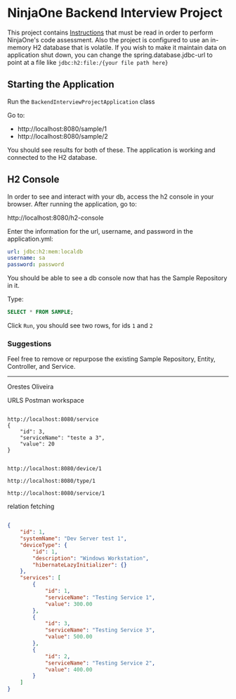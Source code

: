 # NinjaOne Backend Interview Project

This project contains [Instructions](INSTRUCTIONS.md) that must be read in order to perform NinjaOne's code assessment.
Also the project is configured to use an in-memory H2 database that is volatile. If you wish to make it maintain data on
application shut down, you can change the spring.database.jdbc-url to point at a file like `jdbc:h2:file:/{your file path here}`

## Starting the Application

Run the `BackendInterviewProjectApplication` class

Go to:
* http://localhost:8080/sample/1
* http://localhost:8080/sample/2

You should see results for both of these. The application is working and connected to the H2 database. 

## H2 Console 

In order to see and interact with your db, access the h2 console in your browser.
After running the application, go to:

http://localhost:8080/h2-console

Enter the information for the url, username, and password in the application.yml:

```yml
url: jdbc:h2:mem:localdb
username: sa 
password: password
```

You should be able to see a db console now that has the Sample Repository in it.

Type:

```sql
SELECT * FROM SAMPLE;
````

Click `Run`, you should see two rows, for ids `1` and `2`

### Suggestions

Feel free to remove or repurpose the existing Sample Repository, Entity, Controller, and Service. 


-------
Orestes Oliveira

URLS Postman workspace
```agsl

http://localhost:8080/service
{
    "id": 3,
    "serviceName": "teste a 3",
    "value": 20
}


http://localhost:8080/device/1

http://localhost:8080/type/1

http://localhost:8080/service/1
```


relation fetching
```json

{
    "id": 1,
    "systemName": "Dev Server test 1",
    "deviceType": {
        "id": 1,
        "description": "Windows Workstation",
        "hibernateLazyInitializer": {}
    },
    "services": [
        {
            "id": 1,
            "serviceName": "Testing Service 1",
            "value": 300.00
        },
        {
            "id": 3,
            "serviceName": "Testing Service 3",
            "value": 500.00
        },
        {
            "id": 2,
            "serviceName": "Testing Service 2",
            "value": 400.00
        }
    ]
}


```